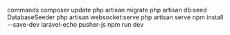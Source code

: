 commands
composer update
php artisan migrate
php artisan db:seed DatabaseSeeder
php artisan websocket:serve
php artisan serve
npm install --save-dev laravel-echo pusher-js
npm run dev

